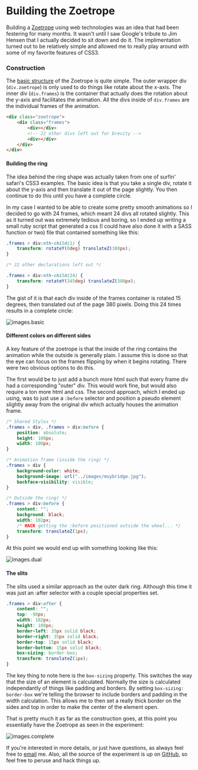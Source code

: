 # Building the Zoetrope

Building a [Zoetrope][links.experiment] using web technologies was an idea that had been festering for many months. It wasn't until I saw Google's tribute to Jim Hensen that I actually decided to sit down and do it. The implimentation turned out to be relatively simple and allowed me to really play around with some of my favorite features of CSS3.

### Construction

The [basic structure][links.index] of the Zoetrope is quite simple. The outer wrapper div (`div.zoetrope`) is only used to do things like rotate about the x-axis. The inner div (`div.frames`) is the container that actually does the rotation about the y-axis and facilitates the animation. All the divs inside of `div.frames` are the individual frames of the animation.

```html
<div class="zoetrope">
    <div class="frames">
        <div></div>
        <!-- 22 other divs left out for brevity -->
        <div></div>
    </div>
</div>
```

#### Building the ring

The idea behind the ring shape was actually taken from one of surfin' safari's CSS3 examples. The basic idea is that you take a single div, rotate it about the y-axis and then translate it out of the page slightly. You then continue to do this until you have a complete circle.

In my case I wanted to be able to create some pretty smooth animations so I decided to go with 24 frames, which meant 24 divs all rotated slightly. This as it turned out was extremely tedious and boring, so I ended up writing a small ruby script that generated a css (I could have also done it with a SASS function or two) file that contained something like this:

```css
.frames > div:nth-child(1) {
    transform: rotateY(0deg) translateZ(380px);
}

/* 22 other declarations left out */

.frames > div:nth-child(24) {
    transform: rotateY(345deg) translateZ(380px);
}
```

The gist of it is that each div inside of the frames container is rotated 15 degrees, then translated out of the page 380 pixels. Doing this 24 times results in a complete circle:

![images.basic][images.basic]

#### Different colors on different sides

A key feature of the zoetrope is that the inside of the ring contains the animation while the outside is generally plain. I assume this is done so that the eye can focus on the frames flipping by when it begins rotating. There were two obvious options to do this.

The first would be to just add a bunch more html such that every frame div had a corresponding "outer" div. This would work fine, but would also require a ton more html and css. The second approach, which I ended up using, was to just use a `:before` selector and position a pseudo element slightly away from the original div which actually houses the animation frame.

```css
/* Shared Styles */
.frames > div, .frames > div:before {
    position: absolute;
    height: 100px;
    width: 100px;
}

/* Animation frame (inside the ring) */
.frames > div {
    background-color: white;
    background-image: url("../images/muybridge.jpg");
    backface-visibility: visible;
}

/* Outside the ring) */
.frames > div:before {
    content: "";
    background: black;
    width: 102px;
    /* HACK getting the :before positioned outside the wheel... */
    transform: translateZ(1px);
}
```

At this point we would end up with something looking like this:

![images.dual][images.dual]

#### The slits

The slits used a similar approach as the outer dark ring. Although this time it was just an :after selector with a couple special properties set.

```css
.frames > div:after {
    content: "";
    top: -98px;
    width: 102px;
    height: 100px;
    border-left: 35px solid black;
    border-right: 35px solid black;
    border-top: 15px solid black;
    border-bottom: 15px solid black;
    box-sizing: border-box;
    transform: translateZ(1px);
}
```

The key thing to note here is the `box-sizing` property. This switches the way that the size of an element is calculated. Normally the size is calculated independantly of things like padding and borders. By setting `box-sizing: border-box` we're telling the browser to include borders and padding in the width calculation. This allows me to then set a really thick border on the sides and top in order to make the center of the element open.

That is pretty much it as far as the construction goes, at this point you essentially have the Zoetrope as seen in the experiment:

![images.complete][images.complete]

If you're interested in more details, or just have questions, as always feel free to [email](mailto:me@andrew-hoyer.com) me. Also, all the source of the experiment is up on [GitHub][links.github], so feel free to peruse and hack things up.


[links.experiment]: http://andrew-hoyer.com/experiments/zoetrope/
[links.github]:     https://github.com/ndrwhr/zoetrope
[links.ruby]:       https://github.com/ndrwhr/zoetrope/blob/master/generator.rb
[links.index]:      https://github.com/ndrwhr/zoetrope/blob/master/index.html
[links.frames]:     https://github.com/ndrwhr/zoetrope/blob/master/assets/css/frames.css
[images.basic]:     https://github.com/ndrwhr/andrewhoyer/tree/master/blog_archive/images/blog/zoetrope-basic.jpg
[images.dual]:      https://github.com/ndrwhr/andrewhoyer/tree/master/blog_archive/images/blog/zoetrope-dual-side.jpg
[images.complete]:  https://github.com/ndrwhr/andrewhoyer/tree/master/blog_archive/images/blog/zoetrope-complete.jpg
